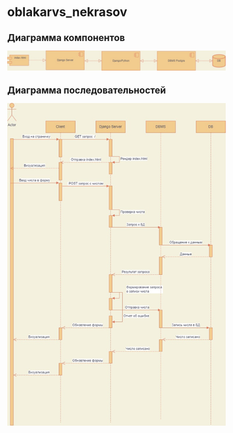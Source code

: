 ﻿# oblakarvs_nekrasov
 
 ## Диаграмма компонентов
 
![Диаграмма компонентов](https://github.com/npoctofiJI9/oblakarvs_nekrasov/blob/main/diagrams/1.jpg)


 ## Диаграмма последовательностей
 
![Диаграмма последовательностей](https://github.com/npoctofiJI9/oblakarvs_nekrasov/blob/main/diagrams/2.jpg)
